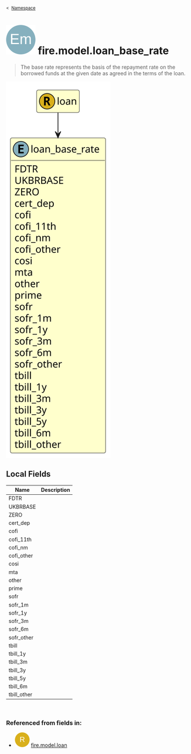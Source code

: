 <sub>&lt;&nbsp; [Namespace](index.md)</sub>
# <img src='images/enumType-lg.svg'/> fire.model.loan_base_rate
>  
>The base rate represents the basis of the repayment rate on the borrowed funds at the given date as agreed in the terms of the loan.
> 
<img src='images/fire.model.loan_base_rate.svg'/>


## Local Fields


| Name        | Description |
| ----------- | ----------- |
| FDTR |   |
| UKBRBASE |   |
| ZERO |   |
| cert_dep |   |
| cofi |   |
| cofi_11th |   |
| cofi_nm |   |
| cofi_other |   |
| cosi |   |
| mta |   |
| other |   |
| prime |   |
| sofr |   |
| sofr_1m |   |
| sofr_1y |   |
| sofr_3m |   |
| sofr_6m |   |
| sofr_other |   |
| tbill |   |
| tbill_1y |   |
| tbill_3m |   |
| tbill_3y |   |
| tbill_5y |   |
| tbill_6m |   |
| tbill_other |   |

<br/>

### Referenced from fields in:
- <img src='images/recordType.svg'/> [fire.model.loan](UDT-fire.model.loan.md)
